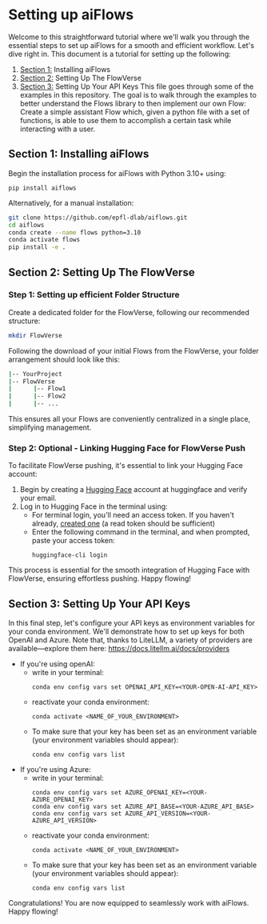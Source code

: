 # Setting up aiFlows
Welcome to this straightforward tutorial where we'll walk you through the essential steps to set up aiFlows for a smooth and efficient workflow. Let's dive right in. This document is a tutorial for setting up the following:
1. [Section 1:](##-Section-1:-Installing-aiFlows) Installing aiFlows
2. [Section 2:](##-Section-2:-Setting-Up-The-FlowVerse) Setting Up The FlowVerse
3. [Section 3:](##-Section-3:-Setting-Up-Your-API-Keys) Setting Up Your API Keys
This file goes through some of the examples in this repository. The goal is to walk through the examples to better understand the Flows library to then implement our own Flow: Create a simple assistant Flow which, given a python file with a set of functions, is able to use them to accomplish a certain task while interacting with a user.

## Section 1: Installing aiFlows
Begin the installation process for aiFlows with Python 3.10+ using:
```basha
pip install aiflows
```
Alternatively, for a manual installation:

```bash
git clone https://github.com/epfl-dlab/aiflows.git
cd aiflows
conda create --name flows python=3.10
conda activate flows
pip install -e .
```

## Section 2: Setting Up The FlowVerse

### Step 1: Setting up efficient Folder Structure
Create a dedicated folder for the FlowVerse, following our recommended structure:
```bash
mkdir FlowVerse
```
Following the download of your initial Flows from the FlowVerse, your folder arrangement should look like this:
```bash
|-- YourProject
|-- FlowVerse
|      |-- Flow1
|      |-- Flow2
|      |-- ...
```
This ensures all your Flows are conveniently centralized in a single place, simplifying management.

### Step 2: Optional - Linking Hugging Face for FlowVerse Push

To facilitate FlowVerse pushing, it's essential to link your Hugging Face account:
1. Begin by creating a [Hugging Face](https://huggingface.co/join) account at huggingface and verify your email. 
2. Log in to Hugging Face in the terminal using:
    * For terminal login, you'll need an access token. If you haven't already, [created one](https://huggingface.co/settings/tokens) (a read token should be sufficient)
    * Enter the following command in the terminal, and when prompted, paste your access token:
        ```
        huggingface-cli login
        ```

This process is essential for the smooth integration of Hugging Face with FlowVerse, ensuring effortless pushing. Happy flowing!

## Section 3: Setting Up Your API Keys

In this final step, let's configure your API keys as environment variables for your conda environment. We'll demonstrate how to set up keys for both OpenAI and Azure. Note that, thanks to LiteLLM, a variety of providers are available—explore them here: https://docs.litellm.ai/docs/providers

* If you're using openAI:
    * write in your terminal:
        ```
        conda env config vars set OPENAI_API_KEY=<YOUR-OPEN-AI-API_KEY>
        ```
    * reactivate your conda environment:
        ```
        conda activate <NAME_OF_YOUR_ENVIRONMENT>
        ```
    * To make sure that your key has been set as an environment variable (your environment variables should appear):
        ```
        conda env config vars list
        ```
* If you're using Azure:
    * write in your terminal:
        ```
        conda env config vars set AZURE_OPENAI_KEY=<YOUR-AZURE_OPENAI_KEY>
        conda env config vars set AZURE_API_BASE=<YOUR-AZURE_API_BASE>
        conda env config vars set AZURE_API_VERSION=<YOUR-AZURE_API_VERSION>
        ```
    * reactivate your conda environment:
        ```
        conda activate <NAME_OF_YOUR_ENVIRONMENT>
        ```
    * To make sure that your key has been set as an environment variable (your environment variables should appear):
        ```
        conda env config vars list
        ```

Congratulations! You are now equipped to seamlessly work with aiFlows. Happy flowing!